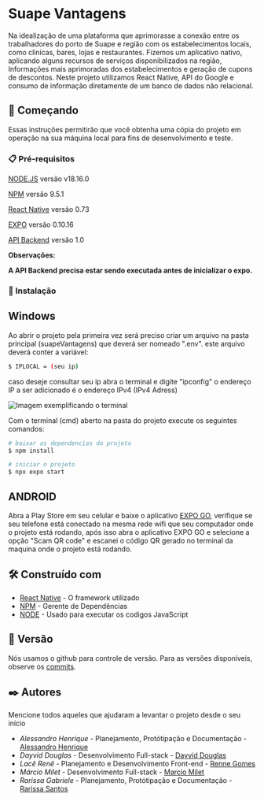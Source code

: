 # Suape Vantagens

Na idealização de uma plataforma que aprimorasse a conexão entre os trabalhadores do porto de Suape e região com os estabelecimentos locais, como clinicas, bares, lojas e restaurantes. Fizemos um aplicativo nativo, aplicando alguns recursos de serviços disponibilizados na região, Informações mais aprimoradas dos estabelecimentos e geração de cupons de descontos. Neste projeto utilizamos React Native, API do Google e consumo de informação diretamente de um banco de dados não relacional.

## 🚀 Começando

Essas instruções permitirão que você obtenha uma cópia do projeto em operação na sua máquina local para fins de desenvolvimento e teste.

### 📋 Pré-requisitos

[NODE.JS](https://nodejs.org/en) versão v18.16.0

[NPM](https://www.npmjs.com) versão 9.5.1

[React Native](https://reactnative.dev) versão 0.73

[EXPO](https://expo.dev/client) versão 0.10.16

[API Backend](https://github.com/dayviddouglas/app-suape-api) versão 1.0 

<strong>Observações:

A API Backend precisa estar sendo executada antes de inicializar o expo.</strong>





### 🔧 Instalação
## Windows
Ao abrir o projeto pela primeira vez será preciso criar um arquivo na pasta principal (suapeVantagens) que deverá ser nomeado ".env". este arquivo deverá conter a variável: 
```bash 
$ IPLOCAL = (seu ip)
```
caso deseje consultar seu ip abra o terminal e digite "ipconfig" o endereço IP a ser adicionado é o endereço IPv4 (IPv4 Adress)


<img src="https://networkverge.com/wp-content/uploads/2022/08/ipconfig-command-tutorial.webp" alt="Imagem exemplificando o terminal">


Com o terminal (cmd) aberto na pasta do projeto execute os seguintes comandos:
```bash
# baixar as dependencias do projeto
$ npm install
```

```bash
# iniciar o projeto
$ npx expo start
```
<!---
 LINUX
-->



## ANDROID
Abra a Play Store em seu celular e baixe o aplicativo [EXPO GO](https://play.google.com/store/apps/details?id=host.exp.exponent&hl=pt_BR&gl=US), verifique se seu telefone está conectado na mesma rede wifi que seu computador onde o projeto está rodando, após isso abra o aplicativo EXPO GO e selecione a opção "Scam QR code" e escanei o código QR gerado no terminal da maquina onde o projeto está rodando.

<!---
## IOS
-->



## 🛠️ Construído com

* [React Native](https://reactnative.dev/docs/getting-started) - O framework utilizado
* [NPM](https://docs.npmjs.com) - Gerente de Dependências
* [NODE](https://nodejs.org/docs/latest/api/) - Usado para executar os codigos JavaScript

## 📌 Versão

Nós usamos o github para controle de versão. Para as versões disponíveis, observe os [commits](https://github.com/rennegomes/suapeVantagens/commits/master/). 

## ✒️ Autores

Mencione todos aqueles que ajudaram a levantar o projeto desde o seu início

* *Alessandro Henrique* - Planejamento, Protótipação e Documentação - [Alessandro Henrique](https://github.com/alessandrohpsf)
* *Dayvid Douglas* - Desenvolvimento Full-stack - [Dayvid Douglas](https://github.com/dayviddouglas)
* *Lacê Renê* - Planejamento e Desenvolvimento Front-end - [Renne Gomes](https://github.com/rennegomes)
* *Márcio Milet* - Desenvolvimento Full-stack - [Marcio Milet](https://github.com/marciomilet)
* *Rarissa Gabriele* - Planejamento, Protótipação e Documentação - [Rarissa Santos](https://github.com/rarissasantos29)
